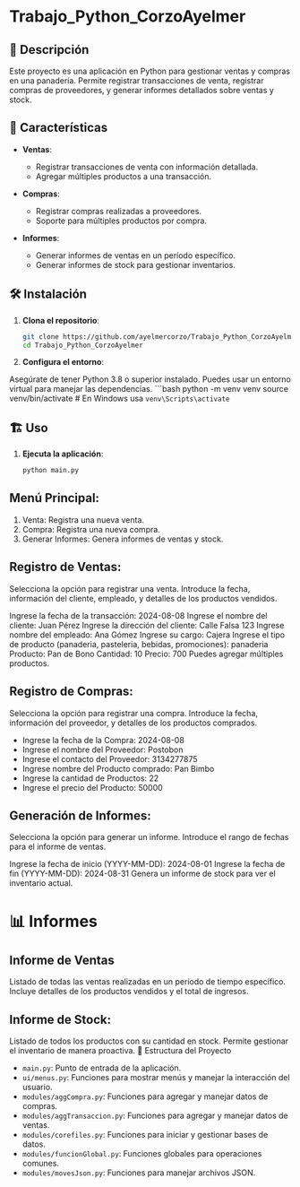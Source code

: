 # Trabajo_Python_CorzoAyelmer

## 📖 Descripción

Este proyecto es una aplicación en Python para gestionar ventas y compras en una panadería. Permite registrar transacciones de venta, registrar compras de proveedores, y generar informes detallados sobre ventas y stock.

## 🚀 Características

- **Ventas**:
  - Registrar transacciones de venta con información detallada.
  - Agregar múltiples productos a una transacción.
  
- **Compras**:
  - Registrar compras realizadas a proveedores.
  - Soporte para múltiples productos por compra.

- **Informes**:
  - Generar informes de ventas en un período específico.
  - Generar informes de stock para gestionar inventarios.

## 🛠️ Instalación

1. **Clona el repositorio**:

   ```bash
   git clone https://github.com/ayelmercorzo/Trabajo_Python_CorzoAyelmer.git
   cd Trabajo_Python_CorzoAyelmer
2. **Configura el entorno**:

Asegúrate de tener Python 3.8 o superior instalado. Puedes usar un entorno virtual para manejar las dependencias.
    ```bash
    python -m venv venv
    source venv/bin/activate   # En Windows usa `venv\Scripts\activate`

## 🏗️ Uso

1. **Ejecuta la aplicación**:

    ```bash
    python main.py

## Menú Principal:

1. Venta: Registra una nueva venta.
2. Compra: Registra una nueva compra.
3. Generar Informes: Genera informes de ventas y stock.

## Registro de Ventas:

Selecciona la opción para registrar una venta.
Introduce la fecha, información del cliente, empleado, y detalles de los productos vendidos.


Ingrese la fecha de la transacción: 2024-08-08
Ingrese el nombre del cliente: Juan Pérez
Ingrese la dirección del cliente: Calle Falsa 123
Ingrese nombre del empleado: Ana Gómez
Ingrese su cargo: Cajera
Ingrese el tipo de producto (panaderia, pasteleria, bebidas, promociones): panaderia
Producto: Pan de Bono
Cantidad: 10
Precio: 700
Puedes agregar múltiples productos.

## Registro de Compras:

Selecciona la opción para registrar una compra.
Introduce la fecha, información del proveedor, y detalles de los productos comprados.


- Ingrese la fecha de la Compra: 2024-08-08
- Ingrese el nombre del Proveedor: Postobon
- Ingrese el contacto del Proveedor: 3134277875
- Ingrese nombre del Producto comprado: Pan Bimbo
- Ingrese la cantidad de Productos: 22
- Ingrese el precio del Producto: 50000

## Generación de Informes:

Selecciona la opción para generar un informe.
Introduce el rango de fechas para el informe de ventas.


Ingrese la fecha de inicio (YYYY-MM-DD): 2024-08-01
Ingrese la fecha de fin (YYYY-MM-DD): 2024-08-31
Genera un informe de stock para ver el inventario actual.

# 📊 Informes
## Informe de Ventas

Listado de todas las ventas realizadas en un período de tiempo específico.
Incluye detalles de los productos vendidos y el total de ingresos.

## Informe de Stock:

Listado de todos los productos con su cantidad en stock.
Permite gestionar el inventario de manera proactiva.
🧩 Estructura del Proyecto
- `main.py`: Punto de entrada de la aplicación.
- `ui/menus.py`: Funciones para mostrar menús y manejar la interacción del usuario.
- `modules/aggCompra.py`: Funciones para agregar y manejar datos de compras.
- `modules/aggTransaccion.py`: Funciones para agregar y manejar datos de ventas.
- `modules/corefiles.py`: Funciones para iniciar y gestionar bases de datos.
- `modules/funcionGlobal.py`: Funciones globales para operaciones comunes.
- `modules/movesJson.py`: Funciones para manejar archivos JSON.
